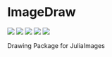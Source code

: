 # ImageDraw

[![][action-img]][action-url]
[![][pkgeval-img]][pkgeval-url]
[![][coveralls-img]][coveralls-url]
[![][docs-stable-img]][docs-stable-url]
[![][docs-dev-img]][docs-dev-url]

Drawing Package for JuliaImages

<!-- URLS -->

[pkgeval-img]: https://juliaci.github.io/NanosoldierReports/pkgeval_badges/I/ImageDraw.svg
[pkgeval-url]: https://juliaci.github.io/NanosoldierReports/pkgeval_badges/report.html
[action-img]: https://github.com/JuliaImages/ImageDraw.jl/workflows/Unit%20test/badge.svg
[action-url]: https://github.com/JuliaImages/ImageDraw.jl/actions
[coveralls-img]: https://coveralls.io/repos/JuliaImages/ImageDraw.jl/badge.svg?branch=master&service=github
[coveralls-url]: https://coveralls.io/github/JuliaImages/ImageDraw.jl?branch=master
[docs-stable-img]: https://img.shields.io/badge/docs-stable-blue.svg
[docs-stable-url]: https://juliaimages.org/ImageDraw.jl/stable
[docs-dev-img]: https://img.shields.io/badge/docs-dev-blue.svg
[docs-dev-url]: https://juliaimages.org/ImageDraw.jl/dev

